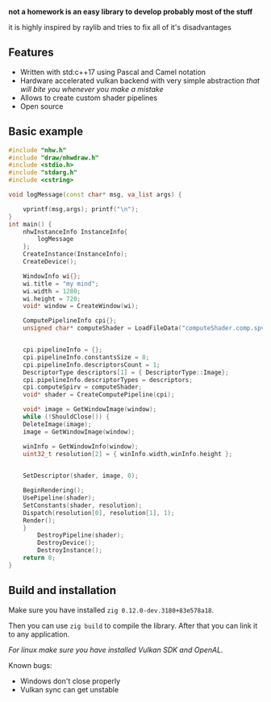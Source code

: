 
**not a homework is an easy library to develop probably most of the stuff**

it is highly inspired by raylib and tries to fix all of it's disadvantages


Features
--------

 - Written with std:c++17 using Pascal and Camel notation
 - Hardware accelerated vulkan backend with very simple abstraction *that will bite you whenever you make a mistake*
 - Allows to create custom shader pipelines
 - Open source


Basic example
--------------

```cpp
#include "nhw.h"
#include "draw/nhwdraw.h"
#include <stdio.h>
#include "stdarg.h"
#include <cstring>

void logMessage(const char* msg, va_list args) {

	vprintf(msg,args); printf("\n");
}
int main() {
	nhwInstanceInfo InstanceInfo{
		logMessage
	};
	CreateInstance(InstanceInfo);
	CreateDevice();

	WindowInfo wi{};
	wi.title = "my mind";
	wi.width = 1280;
	wi.height = 720;
	void* window = CreateWindow(wi);

	ComputePipelineInfo cpi{};
	unsigned char* computeShader = LoadFileData("computeShader.comp.spv", &cpi.computeSpirvSize);


	cpi.pipelineInfo = {};
	cpi.pipelineInfo.constantsSize = 8;
	cpi.pipelineInfo.descriptorsCount = 1;
	DescriptorType descriptors[1] = { DescriptorType::Image};
	cpi.pipelineInfo.descriptorTypes = descriptors;
	cpi.computeSpirv = computeShader;
	void* shader = CreateComputePipeline(cpi);

	void* image = GetWindowImage(window);
	while (!ShouldClose()) {
	DeleteImage(image);
	image = GetWindowImage(window);

	winInfo = GetWindowInfo(window);
	uint32_t resolution[2] = { winInfo.width,winInfo.height };
    

	SetDescriptor(shader, image, 0);

	BeginRendering();
	UsePipeline(shader);
	SetConstants(shader, resolution);
	Dispatch(resolution[0], resolution[1], 1);
	Render();
	}
		DestroyPipeline(shader);
		DestroyDevice();
		DestroyInstance();
  	return 0;
}

```

Build and installation
----------------------

Make sure you have installed `zig 0.12.0-dev.3180+83e578a18`. 

Then you can use `zig build` to compile the library. After that you can link it to any application.

*For linux make sure you have installed Vulkan SDK and OpenAL.*

Known bugs:

- Windows don't close properly
- Vulkan sync can get unstable
